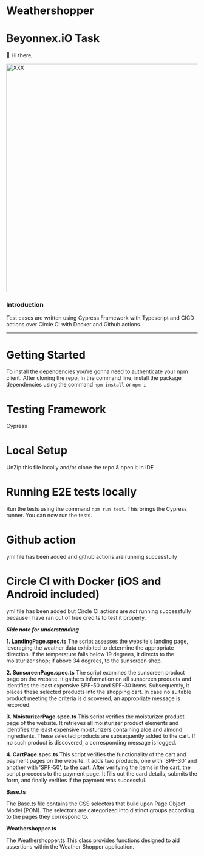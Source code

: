 # Weathershopper

# Beyonnex.iO Task

🔔 Hi there,


<img width="600" alt="XXX" src="https://www.monkeyuser.com/2022/unit-tests/248-unit-tests.png" class="center">

### Introduction

Test cases are written using Cypress Framework with Typescript and CICD actions over Circle CI with Docker and Github actions.

---

# Getting Started

To install the dependencies you're gonna need to authenticate your npm client.
After cloning the repo, In the command line, install the package dependencies using the command `npm install` or `npm i`

# Testing Framework
Cypress

# Local Setup
UnZip this file locally and/or clone the repo & open it in IDE

# Running E2E tests locally

Run the tests using the command `npm run test`. This brings the Cypress runner. You can now run the tests.

# Github action

yml file has been added and github actions are running successfully

# Circle CI with Docker (iOS and Android included)

yml file has been added but Circle CI actions are *not* running successfully because I have ran out of free credits to test it properly.



***Side note for understanding***

**1. LandingPage.spec.ts**
The script assesses the website's landing page, leveraging the weather data exhibited to determine the appropriate direction. If the temperature falls below 19 degrees, it directs to the moisturizer shop; if above 34 degrees, to the sunscreen shop.

**2. SunscreenPage.spec.ts**
The script examines the sunscreen product page on the website. It gathers information on all sunscreen products and identifies the least expensive SPF-50 and SPF-30 items. Subsequently, it places these selected products into the shopping cart. In case no suitable product meeting the criteria is discovered, an appropriate message is recorded.

**3. MoisturizerPage.spec.ts**
This script verifies the moisturizer product page of the website. It retrieves all moisturizer product elements and identifies the least expensive moisturizers containing aloe and almond ingredients. These selected products are subsequently added to the cart. If no such product is discovered, a corresponding message is logged.

**4. CartPage.spec.ts**
This script verifies the functionality of the cart and payment pages on the website. It adds two products, one with 'SPF-30' and another with 'SPF-50', to the cart. After verifying the items in the cart, the script proceeds to the payment page. It fills out the card details, submits the form, and finally verifies if the payment was successful.

**Base.ts**

The Base.ts file contains the CSS selectors that build upon Page Object Model (POM). The selectors are categorized into distinct groups according to the pages they correspond to.

**Weathershopper.ts**

The Weathershopper.ts This class provides functions designed to aid assertions within the Weather Shopper application.
